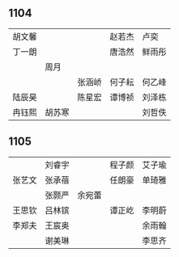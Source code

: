## 1104
|     |     |     |     |     |
| --- | --- | --- | --- | --- |
| 胡文馨 |  |  | 赵若杰 | 卢奕 |
| 丁一朗 |  |  | 唐浩然 | 鲜雨彤 |
|  | 周月 |  |  |  |
|  |  | 张涵峤 | 何子耘 | 何乙峰 |
| 陆辰昊 |  | 陈星宏 | 谭博祯 | 刘泽栋 |
| 冉钰熙 | 胡苏寒 |  |  | 刘哲佚 |

## 1105
|     |     |     |     |     |
| --- | --- | --- | --- | --- |
|  | 刘睿宇 |  | 程子颜 | 艾子瑜 |
| 张艺文 | 张承蓓 |  | 任朗豪 | 单琦雅 |
|  | 张颢严 | 余宛蕾 |  |  |
| 王思钦 | 吕林镔 |  | 谭正屹 | 李明蔚 |
| 李郑夫 | 王宸奥 |  |  | 余雨翰 |
|  | 谢美琳 |  |  | 李思齐 |

